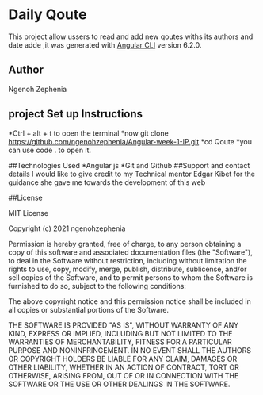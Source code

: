 # Daily Qoute

This project allow ussers to read and add new qoutes withs its authors and date adde ,it  was generated with [Angular CLI](https://github.com/angular/angular-cli) version 6.2.0.

## Author

Ngenoh Zephenia

## project Set up Instructions
*Ctrl + alt + t to open the terminal
*now git clone https://github.com/ngenohzephenia/Angular-week-1-IP.git
*cd Qoute
*you can use code . to open it.

##Technologies Used
*Angular js
*Git and Github
##Support and contact details
I would like to give credit to my Technical mentor Edgar Kibet for the guidance she gave me towards the development of this web

##License

MIT License

Copyright (c) 2021 ngenohzephenia

Permission is hereby granted, free of charge, to any person obtaining a copy of this software and associated documentation files (the "Software"), to deal in the Software without restriction, including without limitation the rights to use, copy, modify, merge, publish, distribute, sublicense, and/or sell copies of the Software, and to permit persons to whom the Software is furnished to do so, subject to the following conditions:

The above copyright notice and this permission notice shall be included in all copies or substantial portions of the Software.

THE SOFTWARE IS PROVIDED "AS IS", WITHOUT WARRANTY OF ANY KIND, EXPRESS OR IMPLIED, INCLUDING BUT NOT LIMITED TO THE WARRANTIES OF MERCHANTABILITY, FITNESS FOR A PARTICULAR PURPOSE AND NONINFRINGEMENT. IN NO EVENT SHALL THE AUTHORS OR COPYRIGHT HOLDERS BE LIABLE FOR ANY CLAIM, DAMAGES OR OTHER LIABILITY, WHETHER IN AN ACTION OF CONTRACT, TORT OR OTHERWISE, ARISING FROM, OUT OF OR IN CONNECTION WITH THE SOFTWARE OR THE USE OR OTHER DEALINGS IN THE SOFTWARE.


